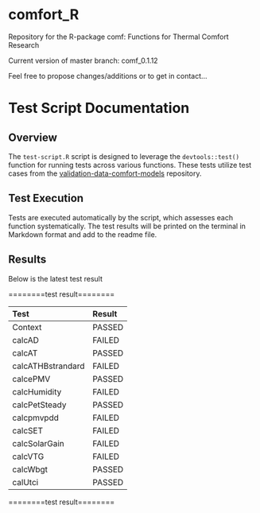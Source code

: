 # comfort_R
Repository for the R-package comf: Functions for Thermal Comfort Research

Current version of master branch: comf_0.1.12

Feel free to propose changes/additions or to get in contact...

# Test Script Documentation

## Overview
The `test-script.R` script is designed to leverage the `devtools::test()` function for running tests across various functions. These tests utilize test cases from the [validation-data-comfort-models](https://github.com/FedericoTartarini/validation-data-comfort-models) repository.

## Test Execution
Tests are executed automatically by the script, which assesses each function systematically. The test results will be printed on the terminal in Markdown format and add to the readme file.

## Results
Below is the latest test result

========test result========

|Test              |Result |
|:-----------------|:------|
|Context           |PASSED |
|calcAD            |FAILED |
|calcAT            |PASSED |
|calcATHBstrandard |FAILED |
|calcePMV          |PASSED |
|calcHumidity      |FAILED |
|calcPetSteady     |PASSED |
|calcpmvpdd        |FAILED |
|calcSET           |FAILED |
|calcSolarGain     |FAILED |
|calcVTG           |FAILED |
|calcWbgt          |PASSED |
|calUtci           |PASSED |

========test result========

